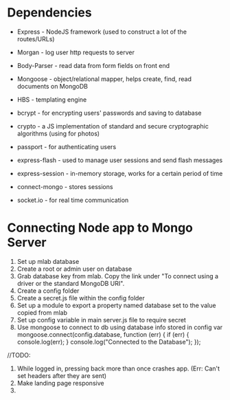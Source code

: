 # Dependencies

* Express - NodeJS framework (used to construct a lot of the routes/URLs)

* Morgan - log user http requests to server

* Body-Parser - read data from form fields on front end

* Mongoose - object/relational mapper, helps create, find, read documents on MongoDB

* HBS - templating engine

* bcrypt - for encrypting users' passwords and saving to database

* crypto - a JS implementation of standard and secure cryptographic algorithms (using for photos)

* passport - for authenticating users

* express-flash - used to manage user sessions and send flash messages

* express-session - in-memory storage, works for a certain period of time

* connect-mongo - stores sessions

* socket.io - for real time communication

# Connecting Node app to Mongo Server

1. Set up mlab database
1. Create a root or admin user on database
1. Grab database key from mlab. Copy the link under "To connect using a driver or the standard MongoDB URI".
1. Create a config folder
1. Create a secret.js file within the config folder
1. Set up a module to export a property named database set to the value copied from mlab
1. Set up config variable in main server.js file to require secret
1. Use mongoose to connect to db using database info stored in config var
mongoose.connect(config.database, function (err) {
  if (err) {
    console.log(err);
  }
  console.log("Connected to the Database");
});

//TODO:
1. While logged in, pressing back more than once crashes app. (Err: Can't set headers after they are sent)
1. Make landing page responsive
1.
